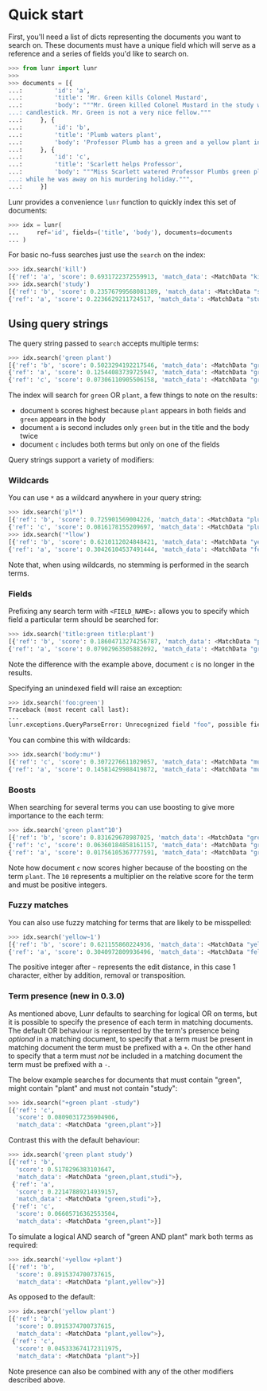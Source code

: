 # Quick start

First, you'll need a list of dicts representing the documents you want to search on. These documents must have a unique field which will serve as a reference and a series of fields you'd like to search on.

```python
>>> from lunr import lunr
>>>
>>> documents = [{
...:         'id': 'a',
...:         'title': 'Mr. Green kills Colonel Mustard',
...:         'body': """Mr. Green killed Colonel Mustard in the study with the
...: candlestick. Mr. Green is not a very nice fellow."""
...:     }, {
...:         'id': 'b',
...:         'title': 'Plumb waters plant',
...:         'body': 'Professor Plumb has a green and a yellow plant in his study',
...:     }, {
...:         'id': 'c',
...:         'title': 'Scarlett helps Professor',
...:         'body': """Miss Scarlett watered Professor Plumbs green plant
...: while he was away on his murdering holiday.""",
...:     }]
```

Lunr provides a convenience `lunr` function to quickly index this set of documents:

```python
>>> idx = lunr(
...     ref='id', fields=('title', 'body'), documents=documents
... )
```

For basic no-fuss searches just use the `search` on the index:

```python
>>> idx.search('kill')
[{'ref': 'a', 'score': 0.6931722372559913, 'match_data': <MatchData "kill">}]
>>> idx.search('study')
[{'ref': 'b', 'score': 0.23576799568081389, 'match_data': <MatchData "studi">},
{'ref': 'a', 'score': 0.2236629211724517, 'match_data': <MatchData "studi">}]
```

## Using query strings

The query string passed to `search` accepts multiple terms:

```python
>>> idx.search('green plant')
[{'ref': 'b', 'score': 0.5023294192217546, 'match_data': <MatchData "green, plant">},
{'ref': 'a', 'score': 0.12544083739725947, 'match_data': <MatchData "green">},
{'ref': 'c', 'score': 0.07306110905506158, 'match_data': <MatchData "green, plant">}]
```

The index will search for `green` OR `plant`, a few things to note on the results:

- document `b` scores highest because `plant` appears in both fields and `green` appears in the body
- document `a` is second includes only `green` but in the title and the body twice
- document `c` includes both terms but only on one of the fields

Query strings support a variety of modifiers:

### Wildcards

You can use `*` as a wildcard anywhere in your query string:

```python
>>> idx.search('pl*')
[{'ref': 'b', 'score': 0.725901569004226, 'match_data': <MatchData "plumb, plant">},
{'ref': 'c', 'score': 0.0816178155209697, 'match_data': <MatchData "plumb, plant">}]
>>> idx.search('*llow')
[{'ref': 'b', 'score': 0.6210112024848421, 'match_data': <MatchData "yellow">},
{'ref': 'a', 'score': 0.30426104537491444, 'match_data': <MatchData "fellow">}]
```

Note that, when using wildcards, no stemming is performed in the search terms.

### Fields

Prefixing any search term with `<FIELD_NAME>:` allows you to specify which field a particular term should be searched for:

```python
>>> idx.search('title:green title:plant')
[{'ref': 'b', 'score': 0.18604713274256787, 'match_data': <MatchData "plant">},
{'ref': 'a', 'score': 0.07902963505882092, 'match_data': <MatchData "green">}]
```

Note the difference with the example above, document `c` is no longer in the results.

Specifying an unindexed field will raise an exception:

```python
>>> idx.search('foo:green')
Traceback (most recent call last):
...
lunr.exceptions.QueryParseError: Unrecognized field "foo", possible fields title, body
```

You can combine this with wildcards:

```python
>>> idx.search('body:mu*')
[{'ref': 'c', 'score': 0.3072276611029057, 'match_data': <MatchData "murder">},
{'ref': 'a', 'score': 0.14581429988419872, 'match_data': <MatchData "mustard">}]
```

### Boosts

When searching for several terms you can use boosting to give more importance to the each term:

```python
>>> idx.search('green plant^10')
[{'ref': 'b', 'score': 0.831629678987025, 'match_data': <MatchData "green, plant">},
{'ref': 'c', 'score': 0.06360184858161157, 'match_data': <MatchData "green, plant">},
{'ref': 'a', 'score': 0.01756105367777591, 'match_data': <MatchData "green">}]
```

Note how document `c` now scores higher because of the boosting on the term `plant`. The `10` represents a multiplier on the relative score for the term and must be positive integers.

### Fuzzy matches

You can also use fuzzy matching for terms that are likely to be misspelled:

```python
>>> idx.search('yellow~1')
[{'ref': 'b', 'score': 0.621155860224936, 'match_data': <MatchData "yellow">},
{'ref': 'a', 'score': 0.3040972809936496, 'match_data': <MatchData "fellow">}]
```

The positive integer after `~` represents the edit distance, in this case 1 character, either by addition, removal or transposition.

### Term presence (new in 0.3.0)

As mentioned above, Lunr defaults to searching for logical OR on terms, but it is possible to specify the presence of each term in matching documents. The default OR behaviour is represented by the term's presence being *optional* in a matching document, to specify that a term must be present in matching document the term must be prefixed with a `+`. On the other hand to specify that a term must *not* be included in a matching document the term must be prefixed with a `-`.

The below example searches for documents that must contain "green", might contain "plant" and must not contain "study":

```python
>>> idx.search("+green plant -study")
[{'ref': 'c',
  'score': 0.08090317236904906,
  'match_data': <MatchData "green,plant">}]
```

Contrast this with the default behaviour:

```python
>>> idx.search('green plant study')
[{'ref': 'b',
  'score': 0.5178296383103647,
  'match_data': <MatchData "green,plant,studi">},
 {'ref': 'a',
  'score': 0.22147889214939157,
  'match_data': <MatchData "green,studi">},
 {'ref': 'c',
  'score': 0.06605716362553504,
  'match_data': <MatchData "green,plant">}]
```

To simulate a logical AND search of "green AND plant" mark both terms as required:

```python
>>> idx.search('+yellow +plant')
[{'ref': 'b',
  'score': 0.8915374700737615,
  'match_data': <MatchData "plant,yellow">}]
```

As opposed to the default:

```python
>>> idx.search('yellow plant')
[{'ref': 'b',
  'score': 0.8915374700737615,
  'match_data': <MatchData "plant,yellow">},
 {'ref': 'c',
  'score': 0.045333674172311975,
  'match_data': <MatchData "plant">}]
```

Note presence can also be combined with any of the other modifiers described above.
